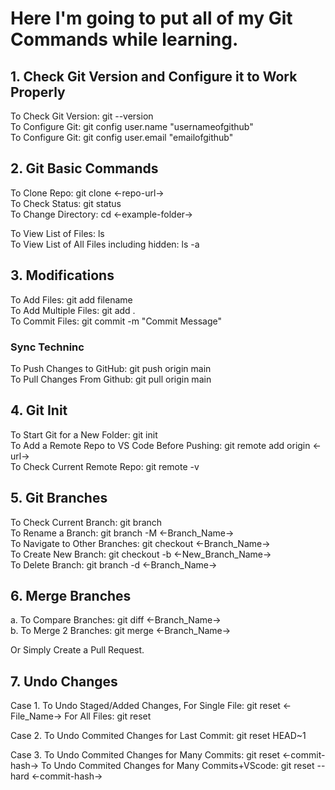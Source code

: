 # Here I'm going to put all of my Git Commands while learning.

## 1. Check Git Version and Configure it to Work Properly
 To Check Git Version: git --version <br/>
 To Configure Git: git config user.name "usernameofgithub" <br/>
 To Configure Git: git config user.email "emailofgithub" <br/>

## 2. Git Basic Commands
To Clone Repo: git clone <-repo-url-> <br/>
To Check Status: git status <br/>
To Change Directory: cd <-example-folder-> <br/>

To View List of Files: ls <br/>
To View List of All Files including hidden: ls -a <br/>

## 3. Modifications
 To Add Files: git add filename <br/>
 To Add Multiple Files: git add . <br/>
 To Commit Files: git commit -m "Commit Message" <br/>

### Sync Techninc
 To Push Changes to GitHub: git push origin main <br/>
 To Pull Changes From Github: git pull origin main <br/>

## 4. Git Init
  To Start Git for a New Folder: git init <br/>
  To Add a Remote Repo to VS Code Before Pushing: git remote add origin <-url-> <br/>
  To Check Current Remote Repo: git remote -v <br/>

## 5. Git Branches
To Check Current Branch: git branch <br/>
To Rename a Branch: git branch -M <-Branch_Name-> <br/>
To Navigate to Other Branches: git checkout <-Branch_Name-> <br/>
To Create New Branch: git checkout -b <-New_Branch_Name-> <br/>
To Delete Branch: git branch -d <-Branch_Name-> <br/>

## 6. Merge Branches
a. To Compare Branches: git diff <-Branch_Name-> <br/>
b. To Merge 2 Branches: git merge <-Branch_Name-> <br/>

Or Simply Create a Pull Request.

## 7. Undo Changes
Case 1. To Undo Staged/Added Changes,
  For Single File: git reset <-File_Name->
  For All Files: git reset

Case 2. To Undo Commited Changes for Last Commit: git reset HEAD~1

Case 3. 
  To Undo Commited Changes for Many Commits: git reset <-commit-hash->
  To Undo Commited Changes for Many Commits+VScode: git reset --hard <-commit-hash->